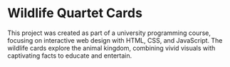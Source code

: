 # Wildlife Quartet Cards
This project was created as part of a university programming course, focusing on interactive web design with HTML, CSS, and JavaScript. The wildlife cards explore the animal kingdom, combining vivid visuals with captivating facts to educate and entertain.

